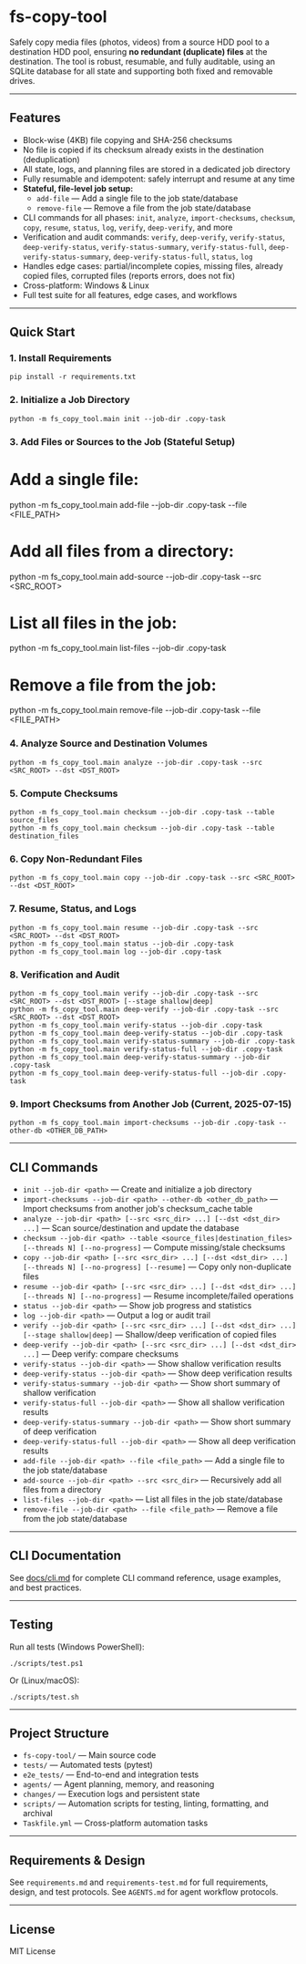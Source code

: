 # fs-copy-tool

Safely copy media files (photos, videos) from a source HDD pool to a destination HDD pool, ensuring **no redundant (duplicate) files** at the destination. The tool is robust, resumable, and fully auditable, using an SQLite database for all state and supporting both fixed and removable drives.

---

## Features
- Block-wise (4KB) file copying and SHA-256 checksums
- No file is copied if its checksum already exists in the destination (deduplication)
- All state, logs, and planning files are stored in a dedicated job directory
- Fully resumable and idempotent: safely interrupt and resume at any time
- **Stateful, file-level job setup:**
  - `add-file` — Add a single file to the job state/database
  - `remove-file` — Remove a file from the job state/database
- CLI commands for all phases: `init`, `analyze`, `import-checksums`, `checksum`, `copy`, `resume`, `status`, `log`, `verify`, `deep-verify`, and more
- Verification and audit commands: `verify`, `deep-verify`, `verify-status`, `deep-verify-status`, `verify-status-summary`, `verify-status-full`, `deep-verify-status-summary`, `deep-verify-status-full`, `status`, `log`
- Handles edge cases: partial/incomplete copies, missing files, already copied files, corrupted files (reports errors, does not fix)
- Cross-platform: Windows & Linux
- Full test suite for all features, edge cases, and workflows

---

## Quick Start

### 1. Install Requirements
```
pip install -r requirements.txt
```

### 2. Initialize a Job Directory
```
python -m fs_copy_tool.main init --job-dir .copy-task
```

### 3. Add Files or Sources to the Job (Stateful Setup)
# Add a single file:
python -m fs_copy_tool.main add-file --job-dir .copy-task --file <FILE_PATH>
# Add all files from a directory:
python -m fs_copy_tool.main add-source --job-dir .copy-task --src <SRC_ROOT>
# List all files in the job:
python -m fs_copy_tool.main list-files --job-dir .copy-task
# Remove a file from the job:
python -m fs_copy_tool.main remove-file --job-dir .copy-task --file <FILE_PATH>

### 4. Analyze Source and Destination Volumes
```
python -m fs_copy_tool.main analyze --job-dir .copy-task --src <SRC_ROOT> --dst <DST_ROOT>
```

### 5. Compute Checksums
```
python -m fs_copy_tool.main checksum --job-dir .copy-task --table source_files
python -m fs_copy_tool.main checksum --job-dir .copy-task --table destination_files
```

### 6. Copy Non-Redundant Files
```
python -m fs_copy_tool.main copy --job-dir .copy-task --src <SRC_ROOT> --dst <DST_ROOT>
```

### 7. Resume, Status, and Logs
```
python -m fs_copy_tool.main resume --job-dir .copy-task --src <SRC_ROOT> --dst <DST_ROOT>
python -m fs_copy_tool.main status --job-dir .copy-task
python -m fs_copy_tool.main log --job-dir .copy-task
```

### 8. Verification and Audit
```
python -m fs_copy_tool.main verify --job-dir .copy-task --src <SRC_ROOT> --dst <DST_ROOT> [--stage shallow|deep]
python -m fs_copy_tool.main deep-verify --job-dir .copy-task --src <SRC_ROOT> --dst <DST_ROOT>
python -m fs_copy_tool.main verify-status --job-dir .copy-task
python -m fs_copy_tool.main deep-verify-status --job-dir .copy-task
python -m fs_copy_tool.main verify-status-summary --job-dir .copy-task
python -m fs_copy_tool.main verify-status-full --job-dir .copy-task
python -m fs_copy_tool.main deep-verify-status-summary --job-dir .copy-task
python -m fs_copy_tool.main deep-verify-status-full --job-dir .copy-task
```

### 9. Import Checksums from Another Job (Current, 2025-07-15)
```
python -m fs_copy_tool.main import-checksums --job-dir .copy-task --other-db <OTHER_DB_PATH>
```

---

## CLI Commands
- `init --job-dir <path>` — Create and initialize a job directory
- `import-checksums --job-dir <path> --other-db <other_db_path>` — Import checksums from another job's checksum_cache table
- `analyze --job-dir <path> [--src <src_dir> ...] [--dst <dst_dir> ...]` — Scan source/destination and update the database
- `checksum --job-dir <path> --table <source_files|destination_files> [--threads N] [--no-progress]` — Compute missing/stale checksums
- `copy --job-dir <path> [--src <src_dir> ...] [--dst <dst_dir> ...] [--threads N] [--no-progress] [--resume]` — Copy only non-duplicate files
- `resume --job-dir <path> [--src <src_dir> ...] [--dst <dst_dir> ...] [--threads N] [--no-progress]` — Resume incomplete/failed operations
- `status --job-dir <path>` — Show job progress and statistics
- `log --job-dir <path>` — Output a log or audit trail
- `verify --job-dir <path> [--src <src_dir> ...] [--dst <dst_dir> ...] [--stage shallow|deep]` — Shallow/deep verification of copied files
- `deep-verify --job-dir <path> [--src <src_dir> ...] [--dst <dst_dir> ...]` — Deep verify: compare checksums
- `verify-status --job-dir <path>` — Show shallow verification results
- `deep-verify-status --job-dir <path>` — Show deep verification results
- `verify-status-summary --job-dir <path>` — Show short summary of shallow verification
- `verify-status-full --job-dir <path>` — Show all shallow verification results
- `deep-verify-status-summary --job-dir <path>` — Show short summary of deep verification
- `deep-verify-status-full --job-dir <path>` — Show all deep verification results
- `add-file --job-dir <path> --file <file_path>` — Add a single file to the job state/database
- `add-source --job-dir <path> --src <src_dir>` — Recursively add all files from a directory
- `list-files --job-dir <path>` — List all files in the job state/database
- `remove-file --job-dir <path> --file <file_path>` — Remove a file from the job state/database

---

## CLI Documentation

See [docs/cli.md](docs/cli.md) for complete CLI command reference, usage examples, and best practices.

---

## Testing
Run all tests (Windows PowerShell):
```
./scripts/test.ps1
```
Or (Linux/macOS):
```
./scripts/test.sh
```

---

## Project Structure
- `fs-copy-tool/` — Main source code
- `tests/` — Automated tests (pytest)
- `e2e_tests/` — End-to-end and integration tests
- `agents/` — Agent planning, memory, and reasoning
- `changes/` — Execution logs and persistent state
- `scripts/` — Automation scripts for testing, linting, formatting, and archival
- `Taskfile.yml` — Cross-platform automation tasks

---

## Requirements & Design
See `requirements.md` and `requirements-test.md` for full requirements, design, and test protocols. See `AGENTS.md` for agent workflow protocols.

---

## License
MIT License
